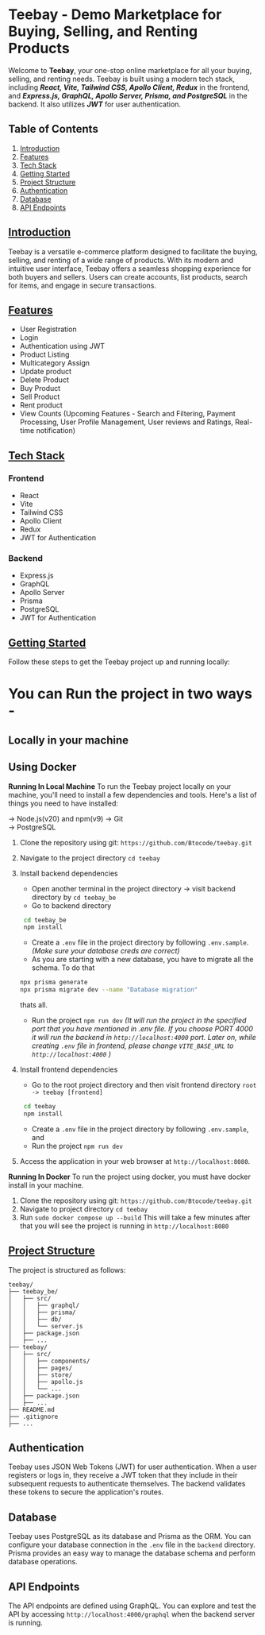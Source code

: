 

# Teebay - Demo Marketplace for Buying, Selling, and Renting Products

Welcome to **Teebay**, your one-stop online marketplace for all your buying, selling, and renting needs. Teebay is built using a modern tech stack, including ***React, Vite, Tailwind CSS, Apollo Client, Redux*** in the frontend, and ***Express.js, GraphQL, Apollo Server, Prisma, and PostgreSQL*** in the backend. It also utilizes ***JWT*** for user authentication.

## Table of Contents

1.  [Introduction](#introduction)
2.  [Features](#features)
3.  [Tech Stack](#tech-stack)
4.  [Getting Started](#getting-started)
5.  [Project Structure](#project-structure)
6.  [Authentication](#authentication)
7.  [Database](#database)
8.  [API Endpoints](#api-endpoints)


## [Introduction](#introduction)

Teebay is a versatile e-commerce platform designed to facilitate the buying, selling, and renting of a wide range of products. With its modern and intuitive user interface, Teebay offers a seamless shopping experience for both buyers and sellers. Users can create accounts, list products, search for items, and engage in secure transactions.

## [Features](#features)

-   User Registration
-	Login
-	Authentication using JWT
-	Product Listing 
-	Multicategory Assign
-	Update product 
-	Delete Product
-	Buy Product
-	Sell Product
-	Rent product 
-	View Counts
(Upcoming Features - Search and Filtering, Payment Processing, User Profile Management, User reviews and Ratings, Real-time notification)

## [Tech Stack](#tech-stack)

### Frontend

-   React
-   Vite
-   Tailwind CSS
-   Apollo Client
-   Redux
-   JWT for Authentication

### Backend

-   Express.js
-   GraphQL
-   Apollo Server
-   Prisma
-   PostgreSQL
-   JWT for Authentication

## [Getting Started](#getting-started)

Follow these steps to get the Teebay project up and running locally:


# You can Run the project in two ways - 
## Locally in your machine 
## Using Docker



**Running In Local Machine**
To run the Teebay project locally on your machine, you'll need to install a few dependencies and tools. Here's a list of things you need to have installed:

-> Node.js(v20) and npm(v9)
-> Git    
-> PostgreSQL

1. Clone the repository using git:
    `https://github.com/Btocode/teebay.git` 
2. Navigate to the project directory
`cd teebay`
3. Install backend dependencies
	- Open another terminal in the project directory -> visit backend directory by `cd teebay_be`
	 - Go to backend directory 
	 ``` bash
	  cd teebay_be
	  npm install 
	  ```
	 - Create a `.env` file in the project directory by following `.env.sample`.  *(Make sure your database creds are correct)*
	 - As you are starting with a new database, you have to migrate all the schema. To do that 
	 ``` bash
	 npx prisma generate
	 npx prisma migrate dev --name "Database migration"
	 ```
	 thats all. 
	 - Run the project `npm run dev` 
	 *(It will run the project in the specified port that you have mentioned in .env file. If you choose PORT 4000 it will run the backend in `http://localhost:4000` port. Later on, while creating `.env` file in frontend, please change `VITE_BASE_URL` to  `http://localhost:4000` )*
	 
4. Install frontend dependencies
	- Go to the root project directory and then visit frontend directory `root -> teebay [frontend] `
	 ``` bash
	  cd teebay
	  npm install 
	  ``` 
	- Create a `.env` file in the project directory by following `.env.sample`, and 
	- Run the project `npm run dev`
8.  Access the application in your web browser at `http://localhost:8080`.

**Running In Docker** 
To run the project using docker, you must have docker install in your machine. 

1. Clone the repository using git:
    `https://github.com/Btocode/teebay.git` 
2. Navigate to project directory
`cd teebay`
3. Run `sudo docker compose up --build`
This will take a few minutes after that you will see the project is running in `http://localhost:8080`


## [Project Structure](project-structure)

The project is structured as follows:
```
teebay/
├── teebay_be/
│   ├── src/
│   │   ├── graphql/
│   │   ├── prisma/
│   │   ├── db/
│   │   └── server.js
│   ├── package.json
│   ├── ...
├── teebay/
│   ├── src/
│   │   ├── components/
│   │   ├── pages/
│   │   ├── store/
│   │   ├── apollo.js
│   │   └── ...
│   ├── package.json
│   ├── ...
├── README.md
├── .gitignore
├── ...
```

## Authentication

Teebay uses JSON Web Tokens (JWT) for user authentication. When a user registers or logs in, they receive a JWT token that they include in their subsequent requests to authenticate themselves. The backend validates these tokens to secure the application's routes.

## Database

Teebay uses PostgreSQL as its database and Prisma as the ORM. You can configure your database connection in the `.env` file in the `backend` directory. Prisma provides an easy way to manage the database schema and perform database operations.

## API Endpoints

The API endpoints are defined using GraphQL. You can explore and test the API by accessing `http://localhost:4000/graphql` when the backend server is running.
